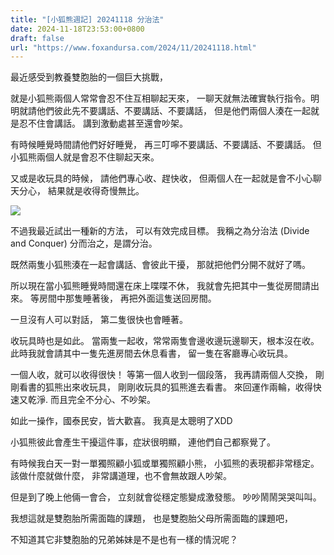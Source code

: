 ```yaml
---
title: "[小狐熊週記] 20241118 分治法"
date: 2024-11-18T23:53:00+0800
draft: false
url: "https://www.foxandursa.com/2024/11/20241118.html"
---
```


最近感受到教養雙胞胎的一個巨大挑戰，

就是小狐熊兩個人常常會忍不住互相聊起天來，
一聊天就無法確實執行指令。明明就請他們彼此先不要講話、不要講話、不要講話，
但是他們兩個人湊在一起就是忍不住會講話。
講到激動處甚至還會吵架。

有時候睡覺時間請他們好好睡覺，
再三叮嚀不要講話、不要講話、不要講話。
但小狐熊兩個人就是會忍不住聊起天來。

又或是收玩具的時候，
請他們專心收、趕快收，
但兩個人在一起就是會不小心聊天分心，
結果就是收得奇慢無比。



![]($https://blogger.googleusercontent.com/img/a/AVvXsEis-WtrA45v3Odpi_hitYpwFY1Ff2W4VEbqLIfB_SvklwIaPp2bZInNC7LihaqgpMaonlc9DbHpLWrjs1QnGMVdBMyzlVIvp5CoohkgoL-oPFUfXNuzk2z6r-ZEq52sJB6kPkISAzr_L8qni8LmAf9rsZngHHSDWl1m70mou1ic8_GnebGrTtNAoNCXZ3A)



不過我最近試出一種新的方法，
可以有效完成目標。
我稱之為分治法 (Divide and Conquer)
分而治之，是謂分治。

既然兩隻小狐熊湊在一起會講話、會彼此干擾，
那就把他們分開不就好了嗎。

所以現在當小狐熊睡覺時間還在床上喋喋不休，
我就會先把其中一隻從房間請出來。
等房間中那隻睡著後，
再把外面這隻送回房間。

一旦沒有人可以對話，
第二隻很快也會睡著。

收玩具時也是如此。
當兩隻一起收，常常兩隻會邊收邊玩邊聊天，根本沒在收。
此時我就會請其中一隻先進房間去休息看書，
留一隻在客廳專心收玩具。

一個人收，就可以收得很快！
等第一個人收到一個段落，
我再請兩個人交換，
剛剛看書的狐熊出來收玩具，
剛剛收玩具的狐熊進去看書。
來回運作兩輪，收得快速又乾淨.
而且完全不分心、不吵架。

如此一操作，國泰民安，皆大歡喜。
我真是太聰明了XDD

小狐熊彼此會產生干擾這件事，症狀很明顯，
連他們自己都察覺了。

有時候我白天一對一單獨照顧小狐或單獨照顧小熊，
小狐熊的表現都非常穩定。
該做什麼就做什麼，
非常講道理，也不會無故跟人吵架。

但是到了晚上他倆一會合，
立刻就會從穩定態變成激發態。
吵吵鬧鬧哭哭叫叫。

我想這就是雙胞胎所需面臨的課題，
也是雙胞胎父母所需面臨的課題吧，

不知道其它非雙胞胎的兄弟姊妹是不是也有一樣的情況呢？


